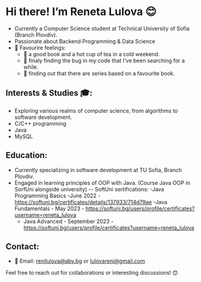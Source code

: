 # Hi there!  I’m Reneta Lulova 😊

-  Currently a Computer Science student at Technical University of Sofia (Branch Plovdiv).
-  Passionate about Backend Programming & Data Science
- 🥰 Favourire feelings:
  - 📖 a good book and a hot cup of tea in a cold weekend.
  - 🐞 finaly finding the bug in my code that I've been searching for a while.
  - 🎥 finding out that there are series based on a favourite book. 

## Interests & Studies 🎓:
- Exploring various realms of computer science, from algorithms to software development.
- C/C++ programming
- Java
- MySQL

## Education:
- Currently specializing in software development at TU Sofia, Branch Plovdiv.
- Engaged in learning principles of OOP with Java. (Course Java OOP in SorfUni alongside university)
-- SoftUni sertifications:
  -Java Programming Basics -June 2022
      - https://softuni.bg/certificates/details/137933/714d79ae
  -Java Fundamentals - May 2023
      - https://softuni.bg/users/profile/certificates?username=reneta_lulova
  - Java Advanced - September 2023
      -https://softuni.bg/users/profile/certificates?username=reneta_lulova

## Contact:
- 📧 Email: renilulova@abv.bg or lulovareni@gmail.com

Feel free to reach out for collaborations or interesting discussions! 😊

<!---
RenetaLulova/RenetaLulova is a ✨ special ✨ repository because its `README.md` (this file) appears on your GitHub profile.
You can click the Preview link to take a look at your changes.
--->
